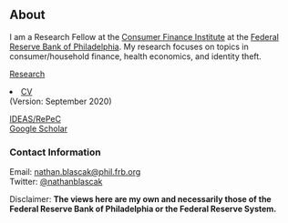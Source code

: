 ## About

I am a Research Fellow at the [Consumer Finance Institute](https://philadelphiafed.org/consumer-finance-institute) at the [Federal Reserve Bank of Philadelphia](https://philadelphiafed.org/). My research focuses on topics in consumer/household finance, health economics, and identity theft.

<!-- # You can use the [editor on GitHub](https://github.com/nathanblascak/nathanblascak.github.io/edit/master/index.md) to maintain and preview the content for your website in Markdown files. -->

<!-- # Whenever you commit to this repository, GitHub Pages will run [Jekyll](https://jekyllrb.com/) to rebuild the pages in your site, from the content in your Markdown files. -->

[Research](https://nathanblascak.github.io/research)  
<li><a href="{{ nathanblascak.github.io }}/_assets/Blascak_CV_Sept2020.pdf">CV</a></li> (Version: September 2020)

[IDEAS/RePeC](https://ideas.repec.org/f/pbl221.html)  
[Google Scholar](https://scholar.google.com/citations?user=ZnduPykAAAAJ&hl=en&oi=ao)


<!--#  Markdown is a lightweight and easy-to-use syntax for styling your writing. It includes conventions for -->

<!-- # For more details see [GitHub Flavored Markdown](https://guides.github.com/features/mastering-markdown/). -->

### Contact Information
Email: nathan.blascak@phil.frb.org  
Twitter: [@nathanblascak](https://twitter.com/NathanBlascak)


<!-- Your Pages site will use the layout and styles from the Jekyll theme you have selected in your [repository settings](https://github.com/nathanblascak/nathanblascak.github.io/settings). The name of this theme is saved in the Jekyll `_config.yml` configuration file. -->

<!-- # Having trouble with Pages? Check out our [documentation](https://help.github.com/categories/github-pages-basics/) or [contact support](https://github.com/contact) and we’ll help you sort it out. -->

Disclaimer: **The views here are my own and necessarily those of the Federal Reserve Bank of Philadelphia or the Federal Reserve System.**
